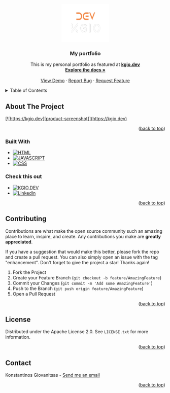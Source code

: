 <div id="top"></div>



<!-- PROJECT LOGO -->
<br />
<div align="center">
  <a href="https://github.com/KonsGio/My-portfolio">
    <img src="img/icon.png" alt="Logo" width="150" height="120">
  </a>
<h3 align="center">My portfolio </h3>
  <p align="center">
    This is my personal portfolio as featured at <a href="https://www.kgio.dev/"><strong>kgio.dev</strong></a>
    <br />
    <a href="https://github.com/KonsGio/My-portfolio"><strong>Explore the docs »</strong></a>
    <br />
    <br />
    <a href="https://www.kgio.dev">View Demo</a>
    ·
    <a href="https://github.com/KonsGio/My-portfolio/issues">Report Bug</a>
    ·
    <a href="https://github.com/KonsGio/My-portfolio/issues">Request Feature</a>
  </p>
</div>


<!-- TABLE OF CONTENTS -->
<details>
  <summary>Table of Contents</summary>
  <ol>
    <li>
      <a href="#about-the-project">About The Project</a>
      <ul>
        <li><a href="#built-with">Built With</a></li>
      </ul>
    </li>
    <li><a href="#contributing">Contributing</a></li>
    <li><a href="#license">License</a></li>
    <li><a href="#contact">Contact</a></li>
  </ol>
</details>



<!-- ABOUT THE PROJECT -->
## About The Project

[![https://kgio.dev][product-screenshot]](https://kgio.dev)

<p align="right">(<a href="#top">back to top</a>)</p>



### Built With

* [![HTML][HTML]][HTML-url]
* [![JAVASCRIPT][JAVASCRIPT]][JAVASCRIPT-url]
* [![CSS][CSS]][CSS-url]

### Check this out

* [![KGIO.DEV][SITE]][SITE-url]
* [![LinkedIn][linkedin-shield]][linkedin-url]
<p align="right">(<a href="#top">back to top</a>)</p>



<!-- CONTRIBUTING -->
## Contributing

Contributions are what make the open source community such an amazing place to learn, inspire, and create. Any contributions you make are **greatly appreciated**.

If you have a suggestion that would make this better, please fork the repo and create a pull request. You can also simply open an issue with the tag "enhancement".
Don't forget to give the project a star! Thanks again!

1. Fork the Project
2. Create your Feature Branch (`git checkout -b feature/AmazingFeature`)
3. Commit your Changes (`git commit -m 'Add some AmazingFeature'`)
4. Push to the Branch (`git push origin feature/AmazingFeature`)
5. Open a Pull Request

<p align="right">(<a href="#top">back to top</a>)</p>



<!-- LICENSE -->
## License

Distributed under the Apache License 2.0. See `LICENSE.txt` for more information.

<p align="right">(<a href="#top">back to top</a>)</p>



<!-- CONTACT -->
## Contact

Konstantinos Giovanitsas - <a href="mailto:konstantinos.giovanitsas@yahoo.com">Send me an email</a>

<p align="right">(<a href="#top">back to top</a>)</p>






<!-- MARKDOWN LINKS & IMAGES -->
<!-- https://www.markdownguide.org/basic-syntax/#reference-style-links -->
[linkedin-shield]: https://img.shields.io/badge/-LinkedIn-black.svg?style=for-the-badge&logo=linkedin&colorB=555
[linkedin-url]: https://www.linkedin.com/in/konstantinos-giovanitsas-10b511150/
[product-screenshot]: img/My-portfolio.png
[HTML]: https://img.shields.io/badge/HTML5-E34F26?style=for-the-badge&logo=html5&logoColor=white
[HTML-url]: https://devdocs.io/html/
[JAVASCRIPT]: https://img.shields.io/badge/JavaScript-F7DF1E?style=for-the-badge&logo=javascript&logoColor=black
[JAVASCRIPT-url]: https://www.javascript.com
[CSS]: https://img.shields.io/badge/CSS3-1572B6?style=for-the-badge&logo=css3&logoColor=white
[CSS-url]: https://www.css-com.com
[SITE]: https://img.shields.io/badge/kgio.dev-0A0A0A?style=for-the-badge&logo=dev.to&logoColor=white
[SITE-url]: https://www.kgio.dev
